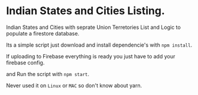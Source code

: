 # Indian States and Cities Listing.
Indian States and Cities with seprate Union Terretories List and Logic to populate a firestore database.

Its a simple script just download and install dependencie's with `npm install`.

If uploading to Firebase everything is ready you just have to add your firebase config.

and Run the script with `npm start`.

Never used it on `Linux` or `MAC` so don't know about yarn.
